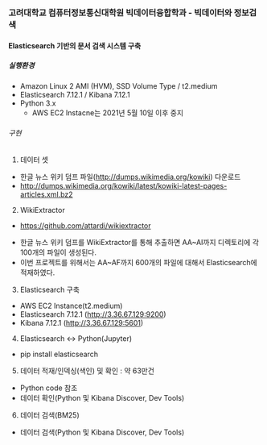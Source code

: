 ### 고려대학교 컴퓨터정보통신대학원 빅데이터융합학과 - 빅데이터와 정보검색
#### Elasticsearch 기반의 문서 검색 시스템 구축

##### 실행환경
- Amazon Linux 2 AMI (HVM), SSD Volume Type / t2.medium
- Elasticsearch 7.12.1 / Kibana 7.12.1
- Python 3.x
  * AWS EC2 Instacne는 2021년 5월 10일 이후 중지
 
###### 구현
1) 데이터 셋
- 한글 뉴스 위키 덤프 파일(http://dumps.wikimedia.org/kowiki) 다운로드
- http://dumps.wikimedia.org/kowiki/latest/kowiki-latest-pages-articles.xml.bz2


2) WikiExtractor
- https://github.com/attardi/wikiextractor
* 한글 뉴스 위키 덤프를 WikiExtractor를 통해 추출하면 AA~AI까지 디렉토리에 각 100개의 파일이 생성된다.
* 이번 프로젝트를 위해서는 AA~AF까지 600개의 파일에 대해서 Elasticsearch에 적재하였다.

3) Elasticsearch 구축
- AWS EC2 Instance(t2.medium)
- Elasticsearch 7.12.1 (http://3.36.67.129:9200)
- Kibana 7.12.1 (http://3.36.67.129:5601)
 
 
4) Elasticsearch ↔ Python(Jupyter)
- pip install elasticsearch
 
 
5) 데이터 적재/인덱싱(색인) 및 확인 : 약 63만건
- Python code 참조
- 데이터 확인(Python 및 Kibana Discover, Dev Tools)


6) 데이터 검색(BM25)
- 데이터 검색(Python 및 Kibana Discover, Dev Tools)

